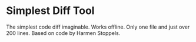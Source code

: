 Simplest Diff Tool
================================================

The simplest code diff imaginable. Works offline. Only one file and just over 200 lines. Based on code by Harmen Stoppels.
